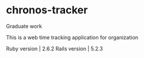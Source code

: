 # chronos-tracker
Graduate work

This is a web time tracking application for organization

Ruby version | 2.6.2
Rails version | 5.2.3
